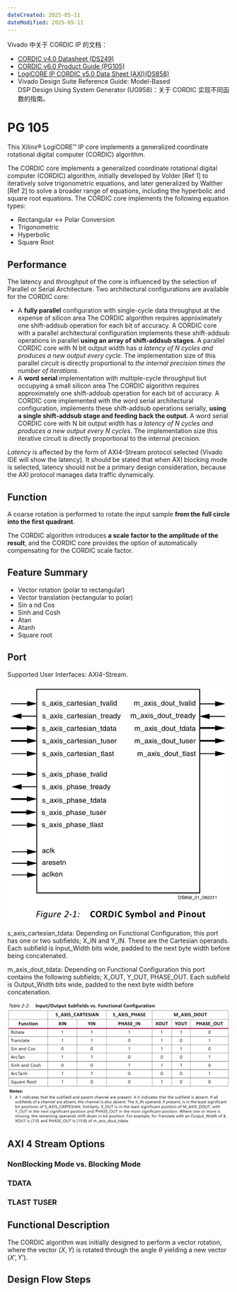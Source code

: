 ```yaml
---
dateCreated: 2025-05-11
dateModified: 2025-05-11
---
```


Vivado 中关于 CORDIC IP 的文档：

- [CORDIC v4.0 Datasheet (DS249)](https://docs.amd.com/v/u/en-US/cordic_ds249)
- [CORDIC v6.0 Product Guide (PG105)](https://docs.amd.com/v/u/en-US/pg105-cordic)
- [LogiCORE IP CORDIC v5.0 Data Sheet (AXI)(DS858)](https://docs.amd.com/v/u/en-US/ds858_cordic)
- Vivado Design Suite Reference Guide: Model-Based DSP Design Using System Generator (UG958)：关于 CORDIC 实现不同函数的指南。

# PG 105

This Xilinx® LogiCORE™ IP core implements a generalized coordinate rotational digital computer (CORDIC) algorithm.

The CORDIC core implements a generalized coordinate rotational digital computer (CORDIC) algorithm, initially developed by Volder [Ref 1] to iteratively solve trigonometric equations, and later generalized by Walther [Ref 2] to solve a broader range of equations, including the hyperbolic and square root equations. The CORDIC core implements the following equation types:

- Rectangular <-> Polar Conversion
- Trigonometric
- Hyperbolic
- Square Root

## Performance

The latency and *throughput* of the core is influenced by the selection of Parallel or Serial Architecture. Two architectural configurations are available for the CORDIC core:

- A **fully parallel** configuration with single-cycle data throughput at the expense of silicon area
The CORDIC algorithm requires approximately one shift-addsub operation for each bit of accuracy. A CORDIC core with a parallel architectural configuration implements these shift-addsub operations in parallel **using an array of shift-addsub stages**. A parallel CORDIC core with N bit output width has *a latency of N cycles and produces a new output every cycle*. The implementation size of this parallel circuit is directly proportional to *the internal precision times the number of iterations*.
- A **word serial** implementation with multiple-cycle throughput but occupying a small silicon area
The CORDIC algorithm requires approximately one shift-addsub operation for each bit of accuracy. A CORDIC core implemented with the word serial architectural configuration, implements these shift-addsub operations serially, **using a single shift-addsub stage and feeding back the output**. A word serial CORDIC core with N bit output width has *a latency of N cycles and produces a new output every N cycles*. The implementation size this iterative circuit is directly proportional to the internal precision.

*Latency* is affected by the form of AXI4-Stream protocol selected (Vivado IDE will show the latency). It should be stated that when AXI blocking mode is selected, latency should not be a primary design consideration, because the AXI protocol manages data traffic dynamically.

## Function

A coarse rotation is performed to rotate the input sample **from the full circle into the first quadrant**.

The CORDIC algorithm introduces **a scale factor to the amplitude of the result**, and the CORDIC core provides the option of automatically compensating for the CORDIC scale factor.

## Feature Summary

- Vector rotation (polar to rectangular)
- Vector translation (rectangular to polar)
- Sin a nd Cos
- Sinh and Cosh
- Atan
- Atanh
- Square root

## Port

Supported User Interfaces: AXI4-Stream.

![](assets/CORDICport.png)

s_axis_cartesian_tdata: Depending on Functional Configuration, this port has one or two subfields; X_IN and Y_IN. These are the Cartesian operands. Each subfield is Input_Width bits wide, padded to the next byte width before being concatenated.

m_axis_dout_tdata: Depending on Functional Configuration this port contains the following subfields; X_OUT, Y_OUT, PHASE_OUT. Each subfield is Output_Width bits wide, padded to the next byte width before concatenation.

![](assets/CORDICfield.png)

## AXI 4 Stream Options

### NonBlocking Mode vs. Blocking Mode
### TDATA
### TLAST TUSER

## Functional Description

The CORDIC algorithm was initially designed to perform a vector rotation, where the vector $(X, Y)$ is rotated through the angle $\theta$ yielding a new vector $(X’, Y’)$.

## Design Flow Steps

